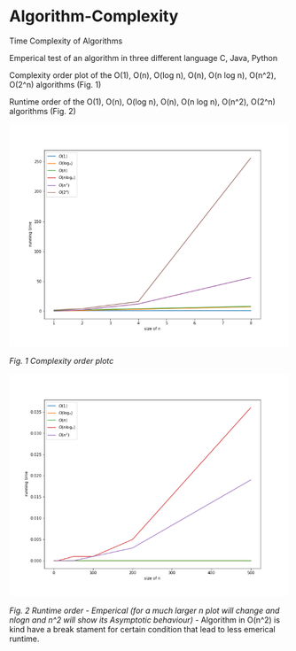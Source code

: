 # Algorithm-Complexity
Time Complexity of Algorithms

Emperical test of an algorithm in three different language C, Java, Python

Complexity order plot of the O(1), O(n), O(log n), O(n), O(n log n), O(n^2), O(2^n) algorithms (Fig. 1)

Runtime order of the O(1), O(n), O(log n), O(n), O(n log n), O(n^2), O(2^n) algorithms (Fig. 2)

![Complexity order plot](https://github.com/VarunKumarOjha/Algorithm-Complexity/blob/master/graph_order.png)

*Fig. 1 Complexity order plotc*

![Runtime order Emperical](https://github.com/VarunKumarOjha/Algorithm-Complexity/blob/master/graph_emperical.png)

*Fig. 2 Runtime order - Emperical (for a much larger n plot will change and nlogn and n^2 will show its Asymptotic behaviour)* -  Algorithm in O(n^2) is kind have a break stament for certain condition that lead to less emerical runtime.  

